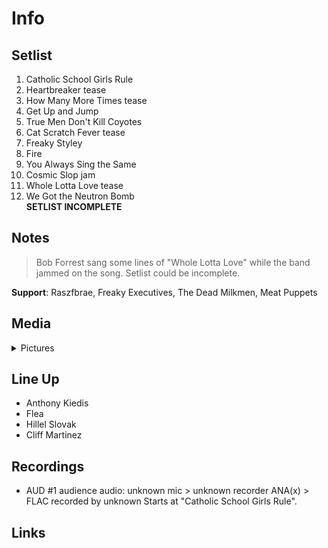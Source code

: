 # Info

## Setlist

1. Catholic School Girls Rule
2. Heartbreaker tease
3. How Many More Times tease
4. Get Up and Jump
5. True Men Don't Kill Coyotes
6. Cat Scratch Fever tease
7. Freaky Styley
8. Fire
9. You Always Sing the Same
10. Cosmic Slop jam
11. Whole Lotta Love tease
12. We Got the Neutron Bomb
<br>**SETLIST INCOMPLETE**

## Notes

> Bob Forrest sang some lines of "Whole Lotta Love" while the band jammed on the song. Setlist could be incomplete.

**Support**: Raszfbrae, Freaky Executives, The Dead Milkmen, Meat Puppets

## Media 

<details>
  <summary>Pictures</summary>
  <!--<img alt="Setlist" title="Setlist" src="_.jpg" height="200" />
  <img alt="Ticket" title="Ticket" src="_.jpg" height="200" />
  <img alt="Flyer" title="Flyer" src="_.jpg" height="200" />
  <img alt="Clipping" title="Clipping" src="_.jpg" height="200" />-->
</details>

## Line Up

* Anthony Kiedis
* Flea
* Hillel Slovak
* Cliff Martinez

## Recordings

* AUD #1 audience audio: unknown mic > unknown recorder ANA(x) > FLAC recorded by unknown Starts at "Catholic School Girls Rule".

## Links